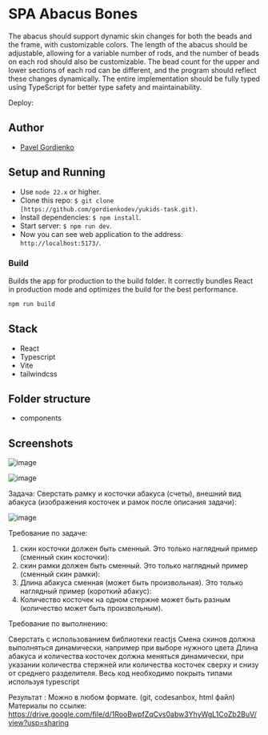 # SPA Abacus Bones

 The abacus should support dynamic skin changes for both the beads and the frame, with customizable colors. The length of the abacus should be adjustable, allowing for a variable number of rods, and the number of beads on each rod should also be customizable. The bead count for the upper and lower sections of each rod can be different, and the program should reflect these changes dynamically. The entire implementation should be fully typed using TypeScript for better type safety and maintainability.
 
Deploy: 

## Author

- [Pavel Gordienko](https://github.com/gordienkodev)

## Setup and Running

- Use `node 22.x` or higher.
- Clone this repo: `$ git clone [https://github.com/gordienkodev/yukids-task.git)`.
- Install dependencies: `$ npm install`.
- Start server: `$ npm run dev`.
- Now you can see web application to the address: `http://localhost:5173/`.

### Build

Builds the app for production to the build folder. It correctly bundles React in production mode and optimizes the build for the best performance.

```bash
npm run build
```

## Stack
- React
- Typescript
- Vite
- tailwindcss
 

## Folder structure

- components

## Screenshots

![image](https://github.com/user-attachments/assets/ba37e3da-ebcf-41f4-9e05-d5733df7d440)

![image](https://github.com/user-attachments/assets/e6a0a4cb-90e8-4c0f-96f9-27589c5923d3)


Задача:
Сверстать рамку и косточки абакуса (счеты), внешний вид абакуса (изображения косточек и рамок после описания задачи):

![image](https://github.com/user-attachments/assets/7b78a049-8236-4470-9933-3be99a5dc659)


Требование по задаче:
1) скин косточки должен быть сменный.
Это только наглядный пример (сменный скин косточки):
2) скин рамки должен быть сменный.
Это только наглядный пример (сменный скин рамки):
3) Длина абакуса сменная (может быть произвольная).
Это только наглядный пример (короткий абакус):
4) Количество косточек на одном стержне может быть разным (количество  может быть произвольным).

Требование по выполнению:

Сверстать с использованием библиотеки reactjs
Смена скинов должна выполняться динамически, например при выборе нужного цвета
Длина абакуса и количества косточек должна меняться динамически, при указании количества стержней или количества косточек сверху и снизу от среднего разделителя.
Весь код необходимо покрыть типами используя typescript

Результат :
	Можно в любом формате. (git, codesanbox, html файл)
Материалы по ссылке: https://drive.google.com/file/d/1RooBwpfZqCvs0abw3YhyWgL1CoZb2BuV/view?usp=sharing




